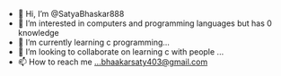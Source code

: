 - 👋 Hi, I’m @SatyaBhaskar888
- 👀 I’m interested in computers and programming languages but has 0 knowledge 
- 🌱 I’m currently learning c programming...
- 💞️ I’m looking to collaborate on learning c with people  ...
- 📫 How to reach me ...bhaakarsaty403@gmail.com

<!---
SatyaBhaskar888/SatyaBhaskar888 is a ✨ special ✨ repository because its `README.md` (this file) appears on your GitHub profile.
You can click the Preview link to take a look at your changes.
--->
